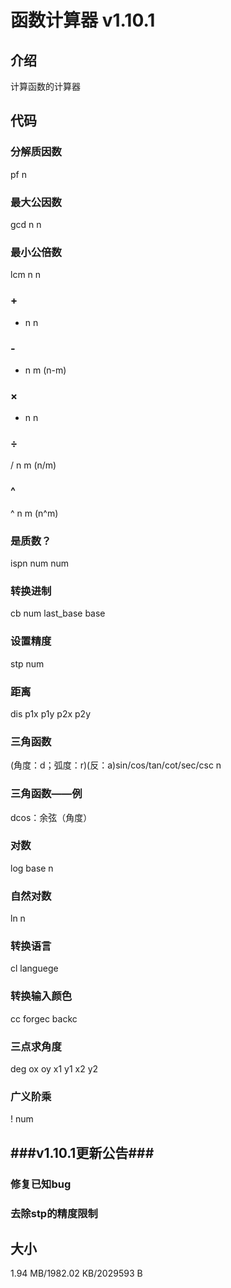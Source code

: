 # 函数计算器 v1.10.1
## 介绍
  计算函数的计算器
## 代码
### 分解质因数
pf n
### 最大公因数
gcd n n
### 最小公倍数
lcm n n
### +
+ n n
### -
- n m (n-m)
### ×
* n n
### ÷
/ n m (n/m)
### ^
^ n m (n^m)
### 是质数？
ispn num num
### 转换进制
cb num last_base base
### 设置精度
stp num
### 距离
dis p1x p1y p2x p2y
### 三角函数
(角度：d；弧度：r)(反：a)sin/cos/tan/cot/sec/csc n
### 三角函数——例
dcos：余弦（角度）
### 对数
log base n
### 自然对数
ln n
### 转换语言
cl languege
### 转换输入颜色
cc forgec backc
### 三点求角度
deg ox oy x1 y1 x2 y2
### 广义阶乘
! num
## ###v1.10.1更新公告###
### 修复已知bug
### 去除stp的精度限制
## 大小
1.94 MB/1982.02 KB/2029593 B
